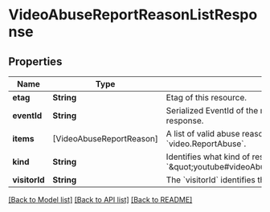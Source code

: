# VideoAbuseReportReasonListResponse

## Properties
Name | Type | Description | Notes
------------ | ------------- | ------------- | -------------
**etag** | **String** | Etag of this resource. | [optional] 
**eventId** | **String** | Serialized EventId of the request which produced this response. | [optional] 
**items** | [VideoAbuseReportReason] | A list of valid abuse reasons that are used with &#x60;video.ReportAbuse&#x60;. | [optional] 
**kind** | **String** | Identifies what kind of resource this is. Value: the fixed string &#x60;\&quot;youtube#videoAbuseReportReasonListResponse\&quot;&#x60;. | [optional] [default to "youtube#videoAbuseReportReasonListResponse"]
**visitorId** | **String** | The &#x60;visitorId&#x60; identifies the visitor. | [optional] 

[[Back to Model list]](../README.md#documentation-for-models) [[Back to API list]](../README.md#documentation-for-api-endpoints) [[Back to README]](../README.md)



